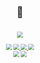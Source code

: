 <div align="center">
  <h1>🤖</h1><br>
  <img src="https://github-readme-stats.vercel.app/api/top-langs/?username=ihrielmosko&layout=compact&theme=midnight-purple"/> <br><br>
  <a href="https://vscodethemes.com/"target="_blank">
    <img src="https://img.shields.io/badge/Visual_Studio_Code-0078D4?style=flat-square"></a>
  <a href="https://marketplace.visualstudio.com/items?itemName=vintharas.learn-vim"target="_blank">
    <img src="https://img.shields.io/badge/Neovim-00992f?style=flat-square&logo=neovim&logoColor=white"> </a>
  <a href="https://git-scm.com/downloads"
    <img src="https://img.shields.io/badge/GIT-E44C30?style=flat-square&logo=git&logoColor=white"> </a>
  <a href="https://github.com/yuk7/ArchWSL"target="_blank">
    <img src="https://img.shields.io/badge/Arch-1793d1?style=flat-square&logo=archlinux&logoColor=white"> </a>
  <a href="https://learn.microsoft.com/pt-br/windows/wsl/install"target="_blank">
    <img src="https://img.shields.io/badge/WSL2-727272?style=flat-square&logo=linux&logoColor=white"></a><br>
  <a href="https://steamcommunity.com/id/laughing_wolf"target="_blank">
    <img src="https://img.shields.io/badge/Steam-000000?style=flat-square&logo=steam&logoColor=white"></a>
  <a href="https://www.linkedin.com/in/ihriel-mosko-5717b3234"target="_blank">
    <img src="https://img.shields.io/badge/LinkedIn-0077B5?style=flat-square&logo=linkedin&logoColor=white"></a>
</div>

<!--#-->
<!-- <div align="center"> -->
<!--   <a href="https://www.codewars.com/"target="_blank"> -->
<!--     <img src="https://www.codewars.com/users/faustus/badges/small"/> </a> -->
<!-- </div> -->

<!--
https://github-readme-stats.vercel.app/api?username=ihrielmosko&show_icons=true&theme=midnight-purple&include_all_commits=true
https://github-readme-stats.vercel.app/api/top-langs/?username=ihrielmosko&layout=compact&theme=midnight-purple
-->
